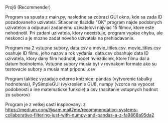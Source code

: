 Proj6 (Recommender)

Program sa spusta z main.py, nasledne sa zobrazi GUI okno, kde sa zada ID pozadovaneho uzivatela. 
Stlacenim tlacidla "OK" program najde podobnych uzivatelov a odpuruci zadanemu uzivatelovi najviac 15 filmov, ktore este nehodnotil. 
Pri zadani uzivatela, ktory neexistuje, program vypise chybu, ale neskonci a je mozne zadat noveho uzivatela na prehladavanie.

Program ma 2 vstupne subory, data.csv a movie_titles.csv. 
movie_titles.csv osahuje ID filmu, jeho nazov a rok vydania. 
data.csv obsahuje data ID uzivatela, ktory dany film hodnotil, pocet hviezdiciek, ktore filmu dal a datum hodnotenia. 
Vstupne subory musia byt v rovnakom formate ako su testovacie subory a musia mat priponu .csv

Program taktiez vyzaduje externe kniznice: pandas (vytvorenie tabulky hodnotenia), PySimpleGUI (vykreslenie GUI), numpy (vzorce na vypocet podobnosti a ine matematicke funkcie) a csv (nacitanie vstupnych hodnot zo suborov)

Program je z velkej casti inspirovany: z https://medium.com/@sam.mail2me/recommendation-systems-collaborative-filtering-just-with-numpy-and-pandas-a-z-fa9868a95da2
